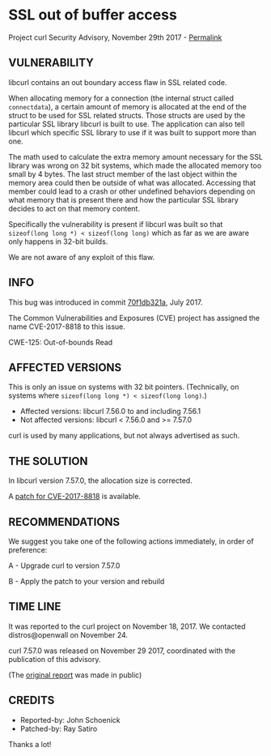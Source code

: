 SSL out of buffer access
========================

Project curl Security Advisory, November 29th 2017 -
[Permalink](https://curl.se/docs/CVE-2017-8818.html)

VULNERABILITY
-------------

libcurl contains an out boundary access flaw in SSL related code.

When allocating memory for a connection (the internal struct called
`connectdata`), a certain amount of memory is allocated at the end of the
struct to be used for SSL related structs. Those structs are used by the
particular SSL library libcurl is built to use. The application can also tell
libcurl which specific SSL library to use if it was built to support more than
one.

The math used to calculate the extra memory amount necessary for the SSL
library was wrong on 32 bit systems, which made the allocated memory too small
by 4 bytes. The last struct member of the last object within the memory area
could then be outside of what was allocated. Accessing that member could lead
to a crash or other undefined behaviors depending on what memory that is
present there and how the particular SSL library decides to act on that memory
content.

Specifically the vulnerability is present if libcurl was built so that
`sizeof(long long *) < sizeof(long long)` which as far as we are aware only
happens in 32-bit builds.

We are not aware of any exploit of this flaw.

INFO
----

This bug was introduced in commit
[70f1db321a](https://github.com/curl/curl/commit/70f1db321a), July 2017.

The Common Vulnerabilities and Exposures (CVE) project has assigned the name
CVE-2017-8818 to this issue.

CWE-125: Out-of-bounds Read

AFFECTED VERSIONS
-----------------

This is only an issue on systems with 32 bit pointers. (Technically, on
systems where `sizeof(long long *) < sizeof(long long)`.)

- Affected versions: libcurl 7.56.0 to and including 7.56.1
- Not affected versions: libcurl < 7.56.0 and >= 7.57.0

curl is used by many applications, but not always advertised as such.

THE SOLUTION
------------

In libcurl version 7.57.0, the allocation size is corrected.

A [patch for CVE-2017-8818](https://curl.se/CVE-2017-8818.patch) is
available.

RECOMMENDATIONS
---------------

We suggest you take one of the following actions immediately, in order of
preference:

 A - Upgrade curl to version 7.57.0

 B - Apply the patch to your version and rebuild

TIME LINE
---------

It was reported to the curl project on November 18, 2017.  We contacted
distros@openwall on November 24.

curl 7.57.0 was released on November 29 2017, coordinated with the publication
of this advisory.

(The [original report](https://github.com/curl/curl/issues/2093) was made in public)

CREDITS
-------

- Reported-by: John Schoenick
- Patched-by: Ray Satiro

Thanks a lot!

